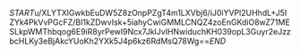 $START$u/XLYTXlGwkbEuDW5Z8zOnpPZgT4m1LXVbj6/iJ0iYVPl2UHhdL+J5IZYk4PkVvPGcFZ/BI1kZDwvIsk+5iahyCwiGMMLCNQZ4zoEnGKdiO8wZ71MESLkpWMThbqog6E9iR8yrPewI9Ncx7JklJvIHNwiduchKH039opL3Guyr2eJzzbcHLKy3eBjAkcYUoKh2YXk5J4p6kz6RdMsQ78Wg==$END$